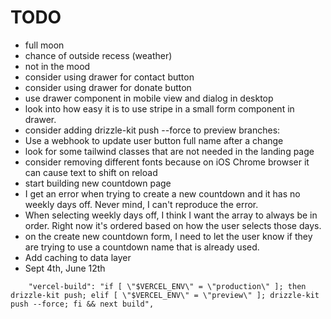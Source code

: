 # TODO

- full moon
- chance of outside recess (weather)
- not in the mood
- consider using drawer for contact button
- consider using drawer for donate button
- use drawer component in mobile view and dialog in desktop
- look into how easy it is to use stripe in a small form component in drawer.
- consider adding drizzle-kit push --force to preview branches:
- Use a webhook to update user button full name after a change
- look for some tailwind classes that are not needed in the landing page
- consider removing different fonts because on iOS Chrome browser it can cause text to shift on reload
- start building new countdown page
- I get an error when trying to create a new countdown and it has no weekly days off. Never mind, I can't reproduce the error.
- When selecting weekly days off, I think I want the array to always be in order. Right now it's ordered based on how the user selects those days.
- on the create new countdown form, I need to let the user know if they are trying to use a countdown name that is already used.
- Add caching to data layer
- Sept 4th, June 12th

```
    "vercel-build": "if [ \"$VERCEL_ENV\" = \"production\" ]; then drizzle-kit push; elif [ \"$VERCEL_ENV\" = \"preview\" ]; drizzle-kit push --force; fi && next build",
```

